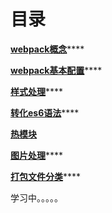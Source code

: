 # 目录

[**webpack概念**](shen-me-shi-webpack-wei-shen-me-shi-yong-ta.md)\*\*\*\*

[**webpack基本配置**](ji-ben-pei-zhi.md)\*\*\*\*

[**样式处理**](yang-shi-chu-li.md)\*\*\*\*

[**转化es6语法**](zhuan-hua-es6-yu-fa.md)\*\*\*\*

[**热模块**](re-mo-kuai.md)**​**

[**图片处理**](tu-pian-chu-li.md)\*\*\*\*

[**打包文件分类**](da-bao-wen-jian-fen-lei.md)\*\*\*\*

学习中。。。。。

